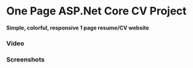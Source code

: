 # One Page ASP.Net Core CV Project

<strong>Simple, colorful, responsive 1 page resume/CV website</strong>

### Video


### Screenshots
